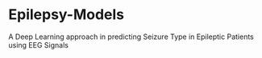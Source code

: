 # Epilepsy-Models
A Deep Learning approach in predicting Seizure Type in Epileptic Patients using EEG Signals
